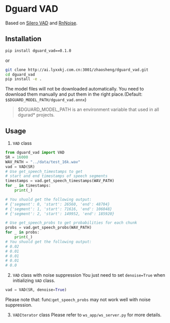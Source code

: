 # Dguard VAD

Based on [Silero VAD](https://github.com/snakers4/silero-vad) and [RnNoise](https://github.com/werman/noise-suppression-for-voice).

## Installation

```bash
pip install dguard_vad==0.1.0
```
or
```bash
git clone http://ai.lyxxkj.com.cn:3001/zhaosheng/dguard_vad.git
cd dguard_vad
pip install -e .
```
The model files will not be downloaded automatically.
You need to download them manually and put them in the right place.(Default: `$$DGUARD_MODEL_PATH/dguard_vad.onnx`)
> $DGUARD_MODEL_PATH is an environment variable that used in all dgurad* projects.



## Usage

1. `VAD` class
```python
from dguard_vad import VAD
SR = 16000
WAV_PATH = "../data/test_16k.wav"
vad = VAD(SR)
# Use get_speech_timestamps to get 
# start and end timestamps of speech segments
timestamps = vad.get_speech_timestamps(WAV_PATH)
for _ in timestamps:
    print(_)

# You shuold get the following output:
# {'segment': 0, 'start': 26560, 'end': 48704}
# {'segment': 1, 'start': 71616, 'end': 106048}
# {'segment': 2, 'start': 149952, 'end': 185920}

# Use get_speech_probs to get probabilities for each chunk
probs = vad.get_speech_probs(WAV_PATH)
for _ in probs:
    print(_)
# You shuold get the following output:
# 0.02
# 0.01
# 0.01
# 0.01
# 0.0
```

2. `VAD` class with noise suppression
You just need to set `denoise=True` when initializing `VAD` class.
```python
vad = VAD(SR, denoise=True)
```
Please note that: func:`get_speech_probs` may not work well with noise suppression.

3. `VADIterator` class
Please refer to `ws_app/ws_server.py` for more details.


